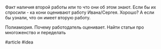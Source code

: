 Факт наличия второй работы или то что они об этом знают.
Если бы их спросили - ка кони оценивают работу Ивана/Сергея. Хорошо? А если бы узнали, что он имеет вторую работу.

Полиамория. Почему работодатель оценивает. Найти статьи про многоженство и переделать

#article #idea